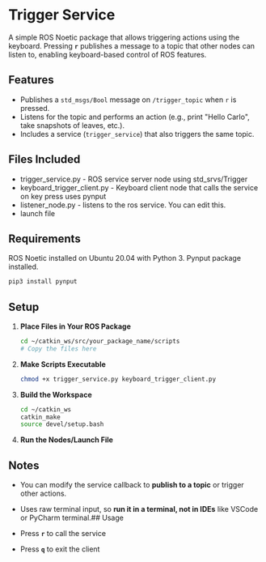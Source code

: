 # Trigger Service


A simple ROS Noetic package that allows triggering actions using the keyboard. Pressing **`r`** publishes a message to a topic that other nodes can listen to, enabling keyboard-based control of ROS features.

## Features

- Publishes a `std_msgs/Bool` message on `/trigger_topic` when `r` is pressed.
- Listens for the topic and performs an action (e.g., print "Hello Carlo", take snapshots of leaves, etc.).
- Includes a service (`trigger_service`) that also triggers the same topic.

## Files Included 

- trigger_service.py - ROS service server node using std_srvs/Trigger
- keyboard_trigger_client.py - Keyboard client node that calls the service on key press uses pynput
- listener_node.py - listens to the ros service. You can edit this.
- launch file

## Requirements

ROS Noetic installed on Ubuntu 20.04 with Python 3.
Pynput package installed. 

   ```bash
   pip3 install pynput
   ```
## Setup
1. **Place Files in Your ROS Package**

   ```bash
   cd ~/catkin_ws/src/your_package_name/scripts
   # Copy the files here
   ```

2. **Make Scripts Executable**

   ```bash
   chmod +x trigger_service.py keyboard_trigger_client.py
   ```

3. **Build the Workspace**

   ```bash
   cd ~/catkin_ws
   catkin_make
   source devel/setup.bash
   ```

4. **Run the Nodes/Launch File**

## Notes

- You can modify the service callback to **publish to a topic** or trigger other actions.
- Uses raw terminal input, so **run it in a terminal, not in IDEs** like VSCode or PyCharm terminal.## Usage

- Press **`r`** to call the service
- Press **`q`** to exit the client



